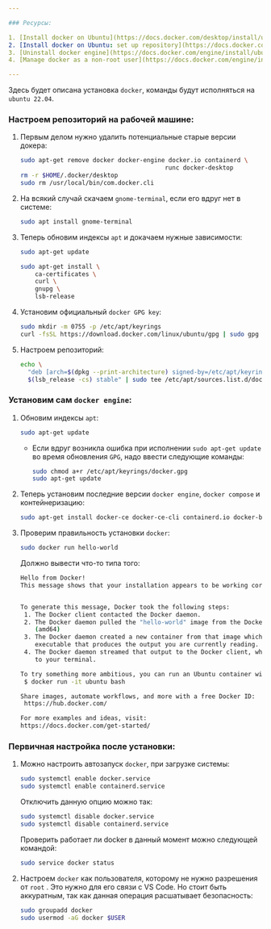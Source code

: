 ```yaml
---

### Ресурсы:

1. [Install docker on Ubuntu](https://docs.docker.com/desktop/install/ubuntu/).
2. [Install docker on Ubuntu: set up repository](https://docs.docker.com/engine/install/ubuntu/#set-up-the-repository).
3. [Uninstall docker engine](https://docs.docker.com/engine/install/ubuntu/#uninstall-docker-engine).
4. [Manage docker as a non-root user](https://docs.docker.com/engine/install/linux-postinstall/#manage-docker-as-a-non-root-user).

---
```


Здесь будет описана установка `docker`, команды будут исполняться на `ubuntu 22.04`.

### Настроем репозиторий на рабочей машине:

1. Первым делом нужно удалить потенциальные старые версии докера:
    
    ```Bash
    sudo apt-get remove docker docker-engine docker.io containerd \ 
    										runc docker-desktop
    rm -r $HOME/.docker/desktop
    sudo rm /usr/local/bin/com.docker.cli
    ```
    
2. На всякий случай скачаем `gnome-terminal`, если его вдруг нет в системе:
    
    ```Bash
    sudo apt install gnome-terminal
    ```
    
3. Теперь обновим индексы `apt` и докачаем нужные зависимости:
    
    ```Bash
    sudo apt-get update
    
    sudo apt-get install \
        ca-certificates \
        curl \
        gnupg \
        lsb-release
    ```
    
4. Установим официальный `docker GPG key`:
    
    ```Bash
    sudo mkdir -m 0755 -p /etc/apt/keyrings
    curl -fsSL https://download.docker.com/linux/ubuntu/gpg | sudo gpg --dearmor -o /etc/apt/keyrings/docker.gpg
    ```
    
5. Настроем репозиторий:
    
    ```Bash
    echo \
      "deb [arch=$(dpkg --print-architecture) signed-by=/etc/apt/keyrings/docker.gpg] https://download.docker.com/linux/ubuntu \
      $(lsb_release -cs) stable" | sudo tee /etc/apt/sources.list.d/docker.list > /dev/null
    ```
    

### Установим сам `docker engine`:

1. Обновим индексы `apt`:
    
    ```Bash
    sudo apt-get update
    ```
    
    - Если вдруг возникла ошибка при исполнении `sudo apt-get update` во время обновления `GPG`, надо ввести следующие команды:
        
        ```Bash
        sudo chmod a+r /etc/apt/keyrings/docker.gpg
        sudo apt-get update
        ```
        
2. Теперь установим последние версии `docker engine`, `docker compose` и контейнеризацию:
    
    ```Bash
    sudo apt-get install docker-ce docker-ce-cli containerd.io docker-buildx-plugin docker-compose-plugin
    ```
    
      
    
3. Проверим правильность установки `docker`: 
    
    ```Bash
    sudo docker run hello-world
    ```
    
    Должно вывести что-то типа того:
    
    ```Bash
    Hello from Docker!
    This message shows that your installation appears to be working correctly.
    
    
    To generate this message, Docker took the following steps:
     1. The Docker client contacted the Docker daemon.
     2. The Docker daemon pulled the "hello-world" image from the Docker Hub.
        (amd64)
     3. The Docker daemon created a new container from that image which runs the
        executable that produces the output you are currently reading.
     4. The Docker daemon streamed that output to the Docker client, which sent it
        to your terminal.
    
    To try something more ambitious, you can run an Ubuntu container with:
     $ docker run -it ubuntu bash
    
    Share images, automate workflows, and more with a free Docker ID:
     https://hub.docker.com/
    
    For more examples and ideas, visit:
    https://docs.docker.com/get-started/
    ```
    

### Первичная настройка после установки:

1. Можно настроить автозапуск `docker`, при загрузке системы:
    
    ```Bash
    sudo systemctl enable docker.service
    sudo systemctl enable containerd.service
    ```
    
    Отключить данную опцию можно так:
    
    ```Bash
    sudo systemctl disable docker.service
    sudo systemctl disable containerd.service
    ```
    
    Проверить работает ли docker в данный момент можно следующей командой:
    
    ```Bash
    sudo service docker status
    ```
    
2. Настроем `docker` как пользователя, которому не нужно разрешения от `root` . Это нужно для его связи с VS Code. Но стоит быть аккуратным, так как данная операция расшатывает безопасность:
    
    ```Bash
    sudo groupadd docker
    sudo usermod -aG docker $USER
    ```